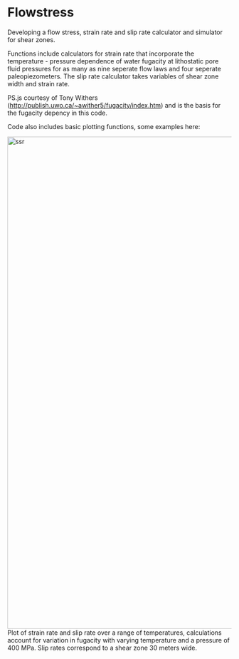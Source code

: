 # Flowstress

Developing a flow stress, strain rate and slip rate calculator and simulator for shear zones. 

Functions include calculators for strain rate that incorporate the temperature - pressure dependence of water fugacity at lithostatic pore fluid pressures for as many as nine seperate flow laws and four seperate paleopiezometers. The slip rate calculator takes variables of shear zone width and strain rate. 

PS.js courtesy of Tony Withers (http://publish.uwo.ca/~awither5/fugacity/index.htm) and is the basis for the fugacity depency in this code. 


Code also includes basic plotting functions, some examples here: 

<img width="1104" alt="ssr" src="https://user-images.githubusercontent.com/18178879/27503496-6b11ee40-5831-11e7-90f9-4a561189c6a5.png">
Plot of strain rate and slip rate over a range of temperatures, calculations account for variation in fugacity with varying temperature and a pressure of 400 MPa. Slip rates correspond to a shear zone 30 meters wide.





